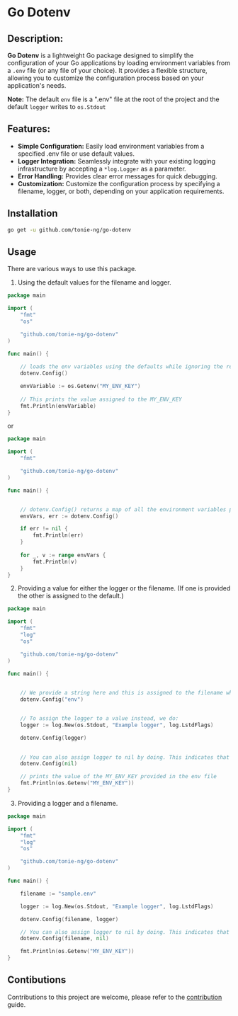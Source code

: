 # Go Dotenv

## Description:

**Go Dotenv** is a lightweight Go package designed to simplify the configuration of your Go applications by loading environment variables from a `.env` file (or any file of your choice). It provides a flexible structure, allowing you to customize the configuration process based on your application's needs.

**Note:** The default `env` file is a ".env" file at the root of the project and the default `logger` writes to `os.Stdout`

## Features:
- **Simple Configuration:** Easily load environment variables from a specified .env file or use default values.
- **Logger Integration:** Seamlessly integrate with your existing logging infrastructure by accepting a `*log.Logger` as a parameter.
- **Error Handling:** Provides clear error messages for quick debugging.
- **Customization:** Customize the configuration process by specifying a filename, logger, or both, depending on your application requirements.

## Installation
```bash
go get -u github.com/tonie-ng/go-dotenv
```

## Usage
There are various ways to use this package.
1. Using the default values for the filename and logger.

```go
package main

import (
	"fmt"
	"os"

	"github.com/tonie-ng/go-dotenv"
)

func main() {
    
    // loads the env variables using the defaults while ignoring the return values.
    dotenv.Config()

    envVariable := os.Getenv("MY_ENV_KEY")
    
    // This prints the value assigned to the MY_ENV_KEY
    fmt.Println(envVariable)
}
```
or
```go
package main

import (
	"fmt"

	"github.com/tonie-ng/go-dotenv"
)

func main() {


    // dotenv.Config() returns a map of all the environment variables provided in the .env file and an err if any.
	envVars, err := dotenv.Config()

	if err != nil {
		fmt.Println(err)
	}
    
	for _, v := range envVars {
		fmt.Println(v)
	}
}
```

2. Providing a value for either the logger or the filename. (If one is provided the other is assigned to the default.)
```go
package main

import (
	"fmt"
	"log"
	"os"

	"github.com/tonie-ng/go-dotenv"
)

func main() {

	
	// We provide a string here and this is assigned to the filename while the logger uses the dafault.
	dotenv.Config("env")


	// To assign the logger to a value instead, we do:
	logger := log.New(os.Stdout, "Example logger", log.LstdFlags)

	dotenv.Config(logger)

	
	// You can also assign logger to nil by doing. This indicates that you dont want a logger.
	dotenv.Config(nil)

    // prints the value of the MY_ENV_KEY provided in the env file
	fmt.Println(os.Getenv("MY_ENV_KEY"))
}
```

3. Providing a logger and a filename.
```go
package main

import (
	"fmt"
	"log"
	"os"

	"github.com/tonie-ng/go-dotenv"
)

func main() {

	filename := "sample.env"

	logger := log.New(os.Stdout, "Example logger", log.LstdFlags)

	dotenv.Config(filename, logger)

	// You can also assign logger to nil by doing. This indicates that you don't want a logger.
	dotenv.Config(filename, nil)

	fmt.Println(os.Getenv("MY_ENV_KEY"))
}
```

## Contibutions
Contributions to this project are welcome, please refer to the [contribution](https://github.com/tonie-ng/go-dotenv/blob/main/CONTRIBUTING.md) guide.
